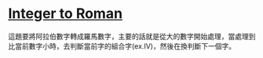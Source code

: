 # [Integer to Roman](https://leetcode.com/problems/integer-to-roman/)

這題要將阿拉伯數字轉成羅馬數字，主要的話就是從大的數字開始處理，當處理到比當前數字小時，去判斷當前字的組合字(ex.IV)，然後在換判斷下一個字。
